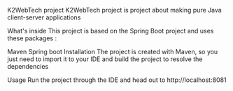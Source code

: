 K2WebTech project
K2WebTech project is project about making pure Java client-server applications

What's inside
This project is based on the Spring Boot project and uses these packages :

Maven
Spring boot
Installation
The project is created with Maven, so you just need to import it to your IDE and build the project to resolve the dependencies

Usage
Run the project through the IDE and head out to http://localhost:8081

